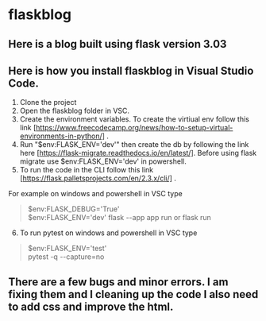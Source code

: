 # flaskblog #
## Here is a blog built using flask version 3.03 ##


## Here is how you install flaskblog in Visual Studio Code. ##

1. Clone the project
2. Open the flaskblog folder in VSC.
3. Create the environment variables. To create the virtiual env follow 
this link [https://www.freecodecamp.org/news/how-to-setup-virtual-environments-in-python/] .
4. Run "$env:FLASK_ENV='dev'" then create the db by following the link here [https://flask-migrate.readthedocs.io/en/latest/]. 
Before using flask migrate use $env:FLASK_ENV='dev' in powershell. 
5. To run the code in the CLI follow this link [https://flask.palletsprojects.com/en/2.3.x/cli/] . 

For example on windows and powershell in VSC type 

> $env:FLASK_DEBUG='True'              
> $env:FLASK_ENV='dev'
> flask --app app run or flask run

6. To run pytest on windows and powershell in VSC type    
> $env:FLASK_ENV='test'      
> pytest -q --capture=no  

## There are a few bugs and minor errors. I am fixing them and I cleaning up the code I also need to add css and improve the html. ##